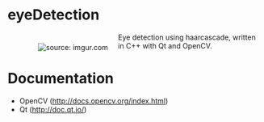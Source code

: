 # eyeDetection
<figure>
	<img src="http://i.imgur.com/pubJVQs.png" title="source: imgur.com" align="left" hspace="20" vspace="20"/>
</figure>
Eye detection using haarcascade, written in C++ with Qt and OpenCV.

# Documentation
* OpenCV (http://docs.opencv.org/index.html)
* Qt (http://doc.qt.io/)